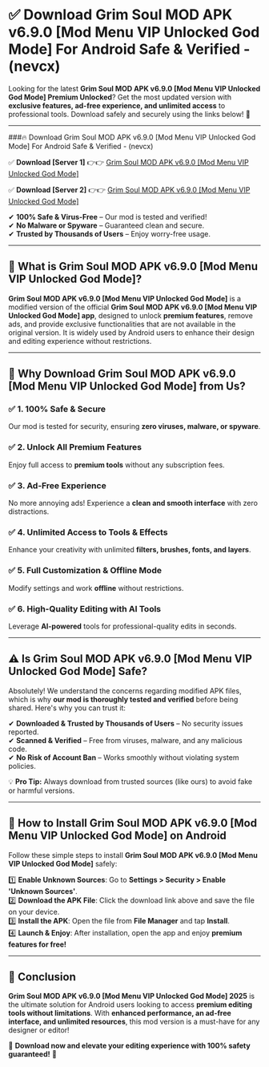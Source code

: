 
# ✅ Download Grim Soul MOD APK v6.9.0 [Mod Menu VIP Unlocked God Mode] For Android Safe & Verified -  (nevcx) 

Looking for the latest **Grim Soul MOD APK v6.9.0 [Mod Menu VIP Unlocked God Mode] Premium Unlocked**? Get the most updated version with **exclusive features, ad-free experience, and unlimited access** to professional tools. Download safely and securely using the links below! 🚀  

---

###🔥 Download Grim Soul MOD APK v6.9.0 [Mod Menu VIP Unlocked God Mode] For Android Safe & Verified -  (nevcx)  

✅ **Download [Server 1]** 👉👉 [Grim Soul MOD APK v6.9.0 [Mod Menu VIP Unlocked God Mode] ](https://apkcomod.com?title=Grim_Soul_MOD_APK_v6.9.0_[Mod_Menu_VIP_Unlocked_God_Mode])  

✅ **Download [Server 2]** 👉👉 [Grim Soul MOD APK v6.9.0 [Mod Menu VIP Unlocked God Mode] ](https://apkcomod.com?title=Grim_Soul_MOD_APK_v6.9.0_[Mod_Menu_VIP_Unlocked_God_Mode])  

✔ **100% Safe & Virus-Free** – Our mod is tested and verified!  
✔ **No Malware or Spyware** – Guaranteed clean and secure.  
✔ **Trusted by Thousands of Users** – Enjoy worry-free usage.  

---

## 📌 What is Grim Soul MOD APK v6.9.0 [Mod Menu VIP Unlocked God Mode]?  

**Grim Soul MOD APK v6.9.0 [Mod Menu VIP Unlocked God Mode]** is a modified version of the official **Grim Soul MOD APK v6.9.0 [Mod Menu VIP Unlocked God Mode] app**, designed to unlock **premium features**, remove ads, and provide exclusive functionalities that are not available in the original version. It is widely used by Android users to enhance their design and editing experience without restrictions.  

---

## 🌟 Why Download Grim Soul MOD APK v6.9.0 [Mod Menu VIP Unlocked God Mode] from Us?  

### ✅ 1. 100% Safe & Secure  
Our mod is tested for security, ensuring **zero viruses, malware, or spyware**.  

### ✅ 2. Unlock All Premium Features  
Enjoy full access to **premium tools** without any subscription fees.  

### ✅ 3. Ad-Free Experience  
No more annoying ads! Experience a **clean and smooth interface** with zero distractions.  

### ✅ 4. Unlimited Access to Tools & Effects  
Enhance your creativity with unlimited **filters, brushes, fonts, and layers**.  

### ✅ 5. Full Customization & Offline Mode  
Modify settings and work **offline** without restrictions.  

### ✅ 6. High-Quality Editing with AI Tools  
Leverage **AI-powered** tools for professional-quality edits in seconds.  

---

## ⚠️ Is Grim Soul MOD APK v6.9.0 [Mod Menu VIP Unlocked God Mode] Safe?  

Absolutely! We understand the concerns regarding modified APK files, which is why **our mod is thoroughly tested and verified** before being shared. Here's why you can trust it:  

✔ **Downloaded & Trusted by Thousands of Users** – No security issues reported.  
✔ **Scanned & Verified** – Free from viruses, malware, and any malicious code.  
✔ **No Risk of Account Ban** – Works smoothly without violating system policies.  

💡 **Pro Tip:** Always download from trusted sources (like ours) to avoid fake or harmful versions.  

---

## 📲 How to Install Grim Soul MOD APK v6.9.0 [Mod Menu VIP Unlocked God Mode] on Android  

Follow these simple steps to install **Grim Soul MOD APK v6.9.0 [Mod Menu VIP Unlocked God Mode]** safely:  

1️⃣ **Enable Unknown Sources**: Go to **Settings > Security > Enable 'Unknown Sources'**.  
2️⃣ **Download the APK File**: Click the download link above and save the file on your device.  
3️⃣ **Install the APK**: Open the file from **File Manager** and tap **Install**.  
4️⃣ **Launch & Enjoy**: After installation, open the app and enjoy **premium features for free!**  

---

## 🚀 Conclusion  

**Grim Soul MOD APK v6.9.0 [Mod Menu VIP Unlocked God Mode] 2025** is the ultimate solution for Android users looking to access **premium editing tools without limitations**. With **enhanced performance, an ad-free interface, and unlimited resources**, this mod version is a must-have for any designer or editor!  

🔻 **Download now and elevate your editing experience with 100% safety guaranteed!** 🔻  
